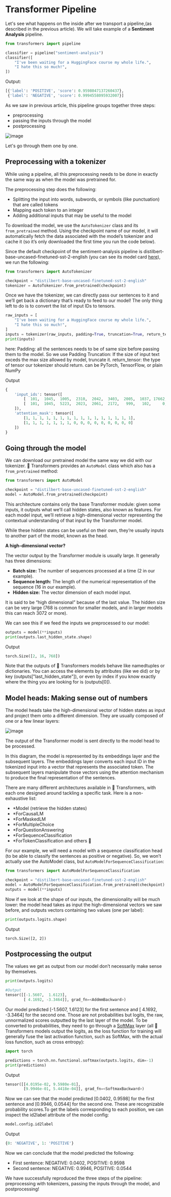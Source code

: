 # Transformer Pipeline


Let's see what happens on the inside after we transport a pipeline,(as described in the previous article). We will take example of a **Sentiment Analysis** pipeline.

```python
from transformers import pipeline

classifier = pipeline("sentiment-analysis")
classifier([
    "I've been waiting for a HuggingFace course my whole life.", 
    "I hate this so much!",
])
```

Output:

```python
[{'label': 'POSITIVE', 'score': 0.9598047137260437},
 {'label': 'NEGATIVE', 'score': 0.9994558095932007}]
 ```
 
 As we saw in previous article, this pipeline groups together three steps: 
 - preprocessing
 - passing the inputs through the model
 - postprocessing

![image](https://user-images.githubusercontent.com/22586467/122866518-b5216180-d345-11eb-84ef-3219aa05aeed.png)

Let's go through them one by one.

## Preprocessing with a tokenizer

While using a pipeline, all this preprocessing needs to be done in exactly the same way as when the model was pretrained for. 

The preprocessing step does the following:
- Splitting the input into words, subwords, or symbols (like punctuation) that are called tokens
- Mapping each token to an integer
- Adding additional inputs that may be useful to the model

To download the model, we use the `AutoTokenizer` class and its `from_pretrained` method. Using the checkpoint name of our model, it will automatically fetch the data associated with the model’s tokenizer and cache it (so it’s only downloaded the first time you run the code below).

Since the default checkpoint of the sentiment-analysis pipeline is distilbert-base-uncased-finetuned-sst-2-english (you can see its model card [here](https://huggingface.co/distilbert-base-uncased-finetuned-sst-2-english)), we run the following:

```python
from transformers import AutoTokenizer

checkpoint = "distilbert-base-uncased-finetuned-sst-2-english"
tokenizer = AutoTokenizer.from_pretrained(checkpoint)
```

Once we have the tokenizer, we can directly pass our sentences to it and we’ll get back a dictionary that’s ready to feed to our model! The only thing left to do is to convert the list of input IDs to tensors.

```python
raw_inputs = [
    "I've been waiting for a HuggingFace course my whole life.", 
    "I hate this so much!",
]
inputs = tokenizer(raw_inputs, padding=True, truncation=True, return_tensors="pt")
print(inputs)
```

here:
Padding: all the sentences needs to be of same size before passing them to the model. So we use Padding
Truncation: If the size of input text exceds the max size allowed by model, truncate it.
return_tensor: the type of tensor our tokenizer should return. can be PyTorch, TensorFlow, or plain NumPy

Output
```python
{
    'input_ids': tensor([
        [  101,  1045,  1005,  2310,  2042,  3403,  2005,  1037, 17662, 12172, 2607,  2026,  2878,  2166,  1012,   102],
        [  101,  1045,  5223,  2023,  2061,  2172,   999,   102,     0,     0,     0,     0,     0,     0,     0,     0]
    ]), 
    'attention_mask': tensor([
        [1, 1, 1, 1, 1, 1, 1, 1, 1, 1, 1, 1, 1, 1, 1, 1],
        [1, 1, 1, 1, 1, 1, 1, 0, 0, 0, 0, 0, 0, 0, 0, 0]
    ])
}
```

## Going through the model

We can download our pretrained model the same way we did with our tokenizer. 🤗 Transformers provides an `AutoModel` class which also has a `from_pretrained` method:

```python
from transformers import AutoModel

checkpoint = "distilbert-base-uncased-finetuned-sst-2-english"
model = AutoModel.from_pretrained(checkpoint)
```

This architecture contains only the base Transformer module: given some inputs, it outputs what we’ll call hidden states, also known as features. For each model input, we’ll retrieve a high-dimensional vector representing the contextual understanding of that input by the Transformer model.

While these hidden states can be useful on their own, they’re usually inputs to another part of the model, known as the head.

**A high-dimensional vector?**

The vector output by the Transformer module is usually large. It generally has three dimensions:
- **Batch size:** The number of sequences processed at a time (2 in our example).
- **Sequence length:** The length of the numerical representation of the sequence (16 in our example).
- **Hidden size:** The vector dimension of each model input.

It is said to be “high dimensional” because of the last value. The hidden size can be very large (768 is common for smaller models, and in larger models this can reach 3072 or more).

We can see this if we feed the inputs we preprocessed to our model:

```python
outputs = model(**inputs)
print(outputs.last_hidden_state.shape)
```
Output

```python
torch.Size([2, 16, 768])
```

Note that the outputs of 🤗 Transformers models behave like namedtuples or dictionaries. You can access the elements by attributes (like we did) or by key (outputs["last_hidden_state"]), or even by index if you know exactly where the thing you are looking for is (outputs[0]).

## Model heads: Making sense out of numbers

The model heads take the high-dimensional vector of hidden states as input and project them onto a different dimension. They are usually composed of one or a few linear layers:

![image](https://user-images.githubusercontent.com/22586467/122883498-e48e9900-d35a-11eb-91be-914b503853d0.png)

The output of the Transformer model is sent directly to the model head to be processed.

In this diagram, the model is represented by its embeddings layer and the subsequent layers. The embeddings layer converts each input ID in the tokenized input into a vector that represents the associated token. The subsequent layers manipulate those vectors using the attention mechanism to produce the final representation of the sentences.

There are many different architectures available in 🤗 Transformers, with each one designed around tackling a specific task. Here is a non-exhaustive list:

- *Model (retrieve the hidden states)
- *ForCausalLM
- *ForMaskedLM
- *ForMultipleChoice
- *ForQuestionAnswering
- *ForSequenceClassification
- *ForTokenClassification
and others 🤗

For our example, we will need a model with a sequence classification head (to be able to classify the sentences as positive or negative). So, we won’t actually use the AutoModel class, but `AutoModelForSequenceClassification`:

```python
from transformers import AutoModelForSequenceClassification

checkpoint = "distilbert-base-uncased-finetuned-sst-2-english"
model = AutoModelForSequenceClassification.from_pretrained(checkpoint)
outputs = model(**inputs)
```

Now if we look at the shape of our inputs, the dimensionality will be much lower: the model head takes as input the high-dimensional vectors we saw before, and outputs vectors containing two values (one per label):

```python
print(outputs.logits.shape)
```
Output
```
torch.Size([2, 2])
```

## Postprocessing the output

The values we get as output from our model don’t necessarily make sense by themselves.

```python
print(outputs.logits)

#Output
tensor([[-1.5607,  1.6123],
        [ 4.1692, -3.3464]], grad_fn=<AddmmBackward>)
```

Our model predicted [-1.5607, 1.6123] for the first sentence and [ 4.1692, -3.3464] for the second one. Those are not probabilities but logits, the raw, unnormalized scores outputted by the last layer of the model. To be converted to probabilities, they need to go through a [SoftMax](https://en.wikipedia.org/wiki/Softmax_function) layer (all 🤗 Transformers models output the logits, as the loss function for training will generally fuse the last activation function, such as SoftMax, with the actual loss function, such as cross entropy):

```python
import torch

predictions = torch.nn.functional.softmax(outputs.logits, dim=-1)
print(predictions)
```
Output
```python
tensor([[4.0195e-02, 9.5980e-01],
        [9.9946e-01, 5.4418e-04]], grad_fn=<SoftmaxBackward>)
```
Now we can see that the model predicted [0.0402, 0.9598] for the first sentence and [0.9946, 0.0544] for the second one. These are recognizable probability scores.To get the labels corresponding to each position, we can inspect the id2label attribute of the model config:

```python
model.config.id2label
```
Output
```python
{0: 'NEGATIVE', 1: 'POSITIVE'}
```

Now we can conclude that the model predicted the following:

- First sentence: NEGATIVE: 0.0402, POSITIVE: 0.9598
- Second sentence: NEGATIVE: 0.9946, POSITIVE: 0.0544

We have successfully reproduced the three steps of the pipeline: preprocessing with tokenizers, passing the inputs through the model, and postprocessing!
